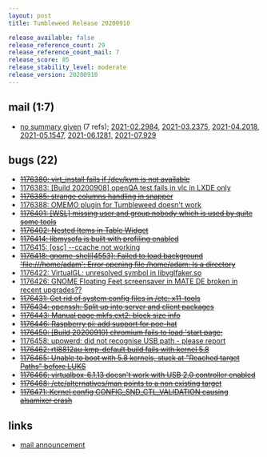 ```yaml
---
layout: post
title: Tumbleweed Release 20200910

release_available: false
release_reference_count: 29
release_reference_count_mail: 7
release_score: 85
release_stability_level: moderate
release_version: 20200910
---
```


## mail (1:7)

- [no summary given](https://lists.opensuse.org/archives/list/factory@lists.opensuse.org/thread/R7KZZEN3KH7QB4VSQB26J3HL2F2GRLXH) (7 refs); [2021-02.2984](https://lists.opensuse.org/archives/list/factory@lists.opensuse.org/thread/R7KZZEN3KH7QB4VSQB26J3HL2F2GRLXH), [2021-03.2375](https://lists.opensuse.org/archives/list/factory@lists.opensuse.org/thread/R7KZZEN3KH7QB4VSQB26J3HL2F2GRLXH), [2021-04.2018](https://lists.opensuse.org/archives/list/factory@lists.opensuse.org/thread/R7KZZEN3KH7QB4VSQB26J3HL2F2GRLXH), [2021-05.1547](https://lists.opensuse.org/archives/list/factory@lists.opensuse.org/thread/R7KZZEN3KH7QB4VSQB26J3HL2F2GRLXH), [2021-06.1281](https://lists.opensuse.org/archives/list/factory@lists.opensuse.org/thread/R7KZZEN3KH7QB4VSQB26J3HL2F2GRLXH), [2021-07.929](https://lists.opensuse.org/archives/list/factory@lists.opensuse.org/thread/R7KZZEN3KH7QB4VSQB26J3HL2F2GRLXH)

## bugs (22)

<!--more-->

- ~~[1176380: virt_install fails if /dev/kvm is not available](https://bugzilla.opensuse.org/show_bug.cgi?id=1176380)~~
- [1176383: \[Build 20200908\] openQA test fails in vlc in LXDE only](https://bugzilla.opensuse.org/show_bug.cgi?id=1176383)
- ~~[1176385: strange columns handling in snapper](https://bugzilla.opensuse.org/show_bug.cgi?id=1176385)~~
- [1176388: OMEMO plugin for Tumbleweed doesn't work](https://bugzilla.opensuse.org/show_bug.cgi?id=1176388)
- ~~[1176401: \[WSL\] missing user and group nobody which is used by quite some tools](https://bugzilla.opensuse.org/show_bug.cgi?id=1176401)~~
- ~~[1176402: Nested Items in Table Widget](https://bugzilla.opensuse.org/show_bug.cgi?id=1176402)~~
- ~~[1176414: libmysofa is built with profiling enabled](https://bugzilla.opensuse.org/show_bug.cgi?id=1176414)~~
- [1176415: \[osc\] --ccache not working](https://bugzilla.opensuse.org/show_bug.cgi?id=1176415)
- ~~[1176418: gnome-shell\[4553\]: Failed to load background 'file:///home/adam': Error opening file /home/adam: Is a directory](https://bugzilla.opensuse.org/show_bug.cgi?id=1176418)~~
- [1176422: VirtualGL: unresolved symbol in libvglfaker.so](https://bugzilla.opensuse.org/show_bug.cgi?id=1176422)
- [1176426: GNOME Floating Feet screensaver in MATE DE broken in recent upgrades??](https://bugzilla.opensuse.org/show_bug.cgi?id=1176426)
- ~~[1176431: Get rid of system config files in /etc: x11-tools](https://bugzilla.opensuse.org/show_bug.cgi?id=1176431)~~
- ~~[1176434: openssh: Split up into server and client packages](https://bugzilla.opensuse.org/show_bug.cgi?id=1176434)~~
- ~~[1176443: Manual page mkfs.ext2: block size info](https://bugzilla.opensuse.org/show_bug.cgi?id=1176443)~~
- ~~[1176446: Raspberry pi: add support for poe-hat](https://bugzilla.opensuse.org/show_bug.cgi?id=1176446)~~
- ~~[1176450: \[Build 20200910\] chromium fails to load 'start page;](https://bugzilla.opensuse.org/show_bug.cgi?id=1176450)~~
- [1176458: upowerd: did not recognise USB path - please report](https://bugzilla.opensuse.org/show_bug.cgi?id=1176458)
- ~~[1176462: rtl8812au-kmp-default build fails with kernel 5.8](https://bugzilla.opensuse.org/show_bug.cgi?id=1176462)~~
- ~~[1176465: Unable to boot with 5.8 kernels, stuck at "Reached target Paths" before LUKS](https://bugzilla.opensuse.org/show_bug.cgi?id=1176465)~~
- ~~[1176466: virtualbox-6.1.13 doesn't work with USB 2.0 controller enabled](https://bugzilla.opensuse.org/show_bug.cgi?id=1176466)~~
- ~~[1176468: /etc/alternatives/man points to a non existing target](https://bugzilla.opensuse.org/show_bug.cgi?id=1176468)~~
- ~~[1176471: Kernel config CONFIG_SND_CTL_VALIDATION causing alsamixer crash](https://bugzilla.opensuse.org/show_bug.cgi?id=1176471)~~



## links

- [mail announcement](https://lists.opensuse.org/archives/list/factory@lists.opensuse.org/thread/R7KZZEN3KH7QB4VSQB26J3HL2F2GRLXH)
